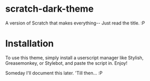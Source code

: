 # scratch-dark-theme
A version of Scratch that makes everything-- Just read the title. :P

# Installation
To use this theme, simply install a userscript manager like Stylish, Greasemonkey, or Stylebot, and paste the script in. Enjoy!





Someday I'll document this later. 'Till then... :P
